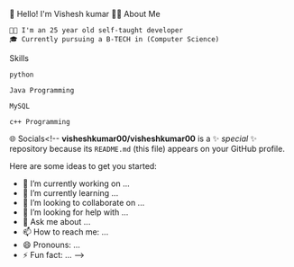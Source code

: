 👋 Hello! I'm Vishesh kumar
👨‍💻 About Me

    👨‍🎓 I'm an 25 year old self-taught developer
    🎓 Currently pursuing a B-TECH in (Computer Science)

Skills

    python

    Java Programming

    MySQL 

    c++ Programming

🌐 Socials<!--
**visheshkumar00/visheshkumar00** is a ✨ _special_ ✨ repository because its `README.md` (this file) appears on your GitHub profile.

Here are some ideas to get you started:

- 🔭 I’m currently working on ... 
- 🌱 I’m currently learning ...
- 👯 I’m looking to collaborate on ...
- 🤔 I’m looking for help with ...
- 💬 Ask me about ...
- 📫 How to reach me: ...
- 😄 Pronouns: ...
- ⚡ Fun fact: ...
-->
